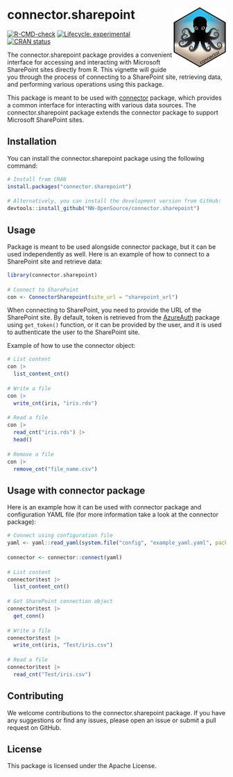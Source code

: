 
<!-- README.md is generated from README.Rmd. Please edit that file -->

# connector.sharepoint <a href="https://nn-opensource.github.io/connector.sharepoint"><img src="man/figures/logo.png" align="right" height="138" alt="connector.sharepoint website" /></a>

<!-- badges: start -->

[![R-CMD-check](https://github.com/NN-OpenSource/connector.sharepoint/actions/workflows/R-CMD-check.yaml/badge.svg)](https://github.com/NN-OpenSource/connector.sharepoint/actions/workflows/R-CMD-check.yaml)
[![Lifecycle:
experimental](https://img.shields.io/badge/lifecycle-experimental-orange.svg)](https://lifecycle.r-lib.org/articles/stages.html#experimental)
[![CRAN
status](https://www.r-pkg.org/badges/version/connector.sharepoint)](https://CRAN.R-project.org/package=connector.sharepoint)
<!-- badges: end -->

The connector.sharepoint package provides a convenient interface for
accessing and interacting with Microsoft SharePoint sites directly from
R. This vignette will guide you through the process of connecting to a
SharePoint site, retrieving data, and performing various operations
using this package.

This package is meant to be used with
[connector](%22https://github.com/NN-OpenSource/connector%22) package,
which provides a common interface for interacting with various data
sources. The connector.sharepoint package extends the connector package
to support Microsoft SharePoint sites.

## Installation

You can install the connector.sharepoint package using the following
command:

``` r
# Install from CRAN
install.packages("connector.sharepoint")

# Alternatively, you can install the development version from GitHub:
devtools::install_github("NN-OpenSource/connector.sharepoint")
```

## Usage

Package is meant to be used alongside connector package, but it can be
used independently as well. Here is an example of how to connect to a
SharePoint site and retrieve data:

``` r
library(connector.sharepoint)

# Connect to SharePoint
con <- ConnectorSharepoint(site_url = "sharepoint_url")
```

When connecting to SharePoint, you need to provide the URL of the
SharePoint site. By default, token is retrieved from the
[AzureAuth](%22https://github.com/Azure/AzureAuth%22) package using
`get_token()` function, or it can be provided by the user, and it is
used to authenticate the user to the SharePoint site.

Example of how to use the connector object:

``` r
# List content
con |>
  list_content_cnt()

# Write a file
con |>
  write_cnt(iris, "iris.rds")

# Read a file
con |>
  read_cnt("iris.rds") |>
  head()

# Remove a file
con |>
  remove_cnt("file_name.csv")
```

## Usage with connector package

Here is an example how it can be used with connector package and
configuration YAML file (for more information take a look at the
connector package):

``` r
# Connect using configuration file
yaml <- yaml::read_yaml(system.file("config", "example_yaml.yaml", package = "connector.sharepoint"), eval.expr = TRUE)

connector <- connector::connect(yaml)

# List content
connector$test |>
  list_content_cnt()

# Get SharePoint connection object
connector$test |>
  get_conn()

# Write a file
connector$test |>
  write_cnt(iris, "Test/iris.csv")

# Read a file
connector$test |>
  read_cnt("Test/iris.csv")
```

## Contributing

We welcome contributions to the connector.sharepoint package. If you
have any suggestions or find any issues, please open an issue or submit
a pull request on GitHub.

## License

This package is licensed under the Apache License.
